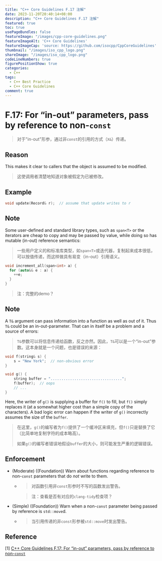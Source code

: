 ```yaml
---
title: "C++ Core Guidelines F.17 注解"
date: 2023-11-20T20:40:14+08:00
description: "C++ Core Guidelines F.17 注解"
featured: true
toc: true
usePageBundles: false
featureImage: "/images/cpp-core-guidelines.png"
featureImageAlt: 'C++ Core Guidelines'
featureImageCap: 'source: https://github.com/isocpp/CppCoreGuidelines'
thumbnail: "/images/iso_cpp_logo.png"
shareImage: "/images/iso_cpp_logo.png"
codeLineNumbers: true
figurePositionShow: true
categories:
  - C++
tags:
  - C++ Best Practice
  - C++ Core Guidelines
comment: true
---
```


# F.17: For “in-out” parameters, pass by reference to non-`const`

> 对于"in-out"形参，通过非`const`的引用的方式（`X&`）传递。

## Reason

This makes it clear to callers that the object is assumed to be modified.

>这使调用者清楚地知道对象被假定为已被修改。

## Example

```c++
void update(Record& r);  // assume that update writes to r
```

## Note

Some user-defined and standard library types, such as `span<T>` or the iterators are cheap to copy and may be passed by value, while doing so has mutable (in-out) reference semantics:

>一些用户定义的和标准库类型，如`span<T>`或迭代器，复制起来成本很低，可以按值传递，而这样做具有易变（in-out）引用语义。

```c++
void increment_all(span<int> a) {
  for (auto&& e : a) {
    ++e;
  }
}
```

> 注：完整的demo？

## Note

A `T&` argument can pass information into a function as well as out of it. Thus `T&` could be an in-out-parameter. That can in itself be a problem and a source of errors:

> `T&`参数可以将信息传递给函数，反之亦然。因此，`T&`可以是一个“in-out”参数。这本身就是一个问题，也是错误的来源：

```c++
void f(string& s) {
    s = "New York";  // non-obvious error
}

void g() {
    string buffer = ".................................";
    f(buffer);	// oops
    // ...
}
```

Here, the writer of `g()` is supplying a buffer for `f()` to fill, but `f()` simply replaces it (at a somewhat higher cost than a simple copy of the characters). A bad logic error can happen if the writer of `g()` incorrectly assumes the size of the `buffer`.

>在这里，`g()`的编写者为`f()`提供了一个缓冲区来填充，但`f()`只是替换了它（比简单地复制字符的成本略高）。
>
>如果`g()`的编写者错误地假设`buffer`的大小，则可能发生严重的逻辑错误。

## Enforcement

- (Moderate) ((Foundation)) Warn about functions regarding reference to non-`const` parameters that do *not* write to them.

  - > 对函数引用非`const`形参时不写的函数发出警告。

    > 注：查看是否有对应的`clang-tidy`检查项？

- (Simple) ((Foundation)) Warn when a non-`const` parameter being passed by reference is `std::move`d.

  - >当引用传递的非`const`形参被`std::move`时发出警告。

## Reference

[1] [C++ Core Guidelines F.17: For “in-out” parameters, pass by reference to non-`const`](https://isocpp.github.io/CppCoreGuidelines/CppCoreGuidelines#f17-for-in-out-parameters-pass-by-reference-to-non-const)
